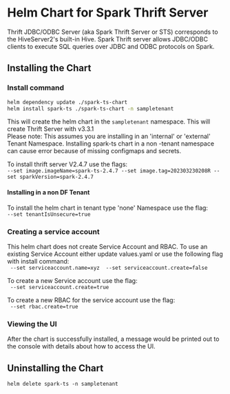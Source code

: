 # Helm Chart for Spark Thrift Server

Thrift JDBC/ODBC Server (aka Spark Thrift Server or STS) corresponds to the HiveServer2's built-in Hive. Spark Thrift server allows JDBC/ODBC clients to execute SQL queries over JDBC and ODBC protocols on Spark.

## Installing the Chart

### Install command
```sh
helm dependency update ./spark-ts-chart
helm install spark-ts ./spark-ts-chart -n sampletenant
```

This will create the helm chart in the `sampletenant` namespace.  This will create Thrift Server with v3.3.1  
Please note: This assumes you are installing in an 'internal' or 'external' Tenant Namespace. Installing spark-ts chart in a non -tenant namespace can cause error because of missing configmaps and secrets. 

To install thrift server V2.4.7 use the flags:  
`--set image.imageName=spark-ts-2.4.7 --set image.tag=202303230208R --set sparkVersion=spark-2.4.7`

#### Installing in a non DF Tenant
To install the helm chart in tenant type 'none' Namespace use the flag:  
`--set tenantIsUnsecure=true `

### Creating a service account
This helm chart does not create Service Account and RBAC. To use an existing Service Account either update values.yaml or use the following flag with install command: <br>
` --set serviceaccount.name=xyz  --set serviceaccount.create=false`

To create a new Service account use the flag:  
` --set serviceaccount.create=true`

To create a new RBAC for the service account use the flag:  
` --set rbac.create=true`

### Viewing the UI
After the chart is successfully installed, a message would be printed out to the console with details about how to access the UI.

## Uninstalling the Chart
`helm delete spark-ts -n sampletenant`
